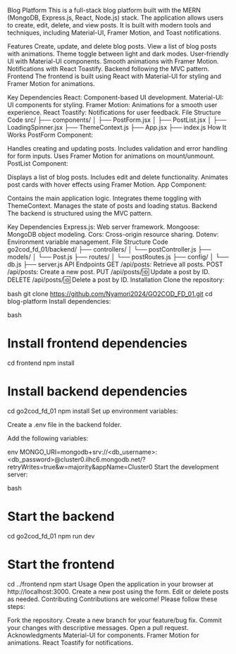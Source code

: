 Blog Platform
This is a full-stack blog platform built with the MERN (MongoDB, Express.js, React, Node.js) stack. The application allows users to create, edit, delete, and view posts. It is built with modern tools and techniques, including Material-UI, Framer Motion, and Toast notifications.

Features
Create, update, and delete blog posts.
View a list of blog posts with animations.
Theme toggle between light and dark modes.
User-friendly UI with Material-UI components.
Smooth animations with Framer Motion.
Notifications with React Toastify.
Backend following the MVC pattern.
Frontend
The frontend is built using React with Material-UI for styling and Framer Motion for animations.

Key Dependencies
React: Component-based UI development.
Material-UI: UI components for styling.
Framer Motion: Animations for a smooth user experience.
React Toastify: Notifications for user feedback.
File Structure
Code
src/
├── components/
│   ├── PostForm.jsx
│   ├── PostList.jsx
│   ├── LoadingSpinner.jsx
├── ThemeContext.js
├── App.jsx
├── index.js
How It Works
PostForm Component:

Handles creating and updating posts.
Includes validation and error handling for form inputs.
Uses Framer Motion for animations on mount/unmount.
PostList Component:

Displays a list of blog posts.
Includes edit and delete functionality.
Animates post cards with hover effects using Framer Motion.
App Component:

Contains the main application logic.
Integrates theme toggling with ThemeContext.
Manages the state of posts and loading status.
Backend
The backend is structured using the MVC pattern.

Key Dependencies
Express.js: Web server framework.
Mongoose: MongoDB object modeling.
Cors: Cross-origin resource sharing.
Dotenv: Environment variable management.
File Structure
Code
go2cod_fd_01/backend/
├── controllers/
│   └── postController.js
├── models/
│   └── Post.js
├── routes/
│   └── postRoutes.js
├── config/
│   └── db.js
├── server.js
API Endpoints
GET /api/posts: Retrieve all posts.
POST /api/posts: Create a new post.
PUT /api/posts/:id: Update a post by ID.
DELETE /api/posts/:id: Delete a post by ID.
Installation
Clone the repository:

bash
git clone https://github.com/Nyamori2024/GO2COD_FD_01.git
cd blog-platform
Install dependencies:

bash
# Install frontend dependencies
cd frontend
npm install

# Install backend dependencies
cd go2cod_fd_01
npm install
Set up environment variables:

Create a .env file in the backend folder.

Add the following variables:

env
MONGO_URI=mongodb+srv://<db_username>:<db_password>@cluster0.ilhc6.mongodb.net/?retryWrites=true&w=majority&appName=Cluster0
Start the development server:

bash
# Start the backend
cd go2cod_fd_01
npm run dev

# Start the frontend
cd ../frontend
npm start
Usage
Open the application in your browser at http://localhost:3000.
Create a new post using the form.
Edit or delete posts as needed.
Contributing
Contributions are welcome! Please follow these steps:

Fork the repository.
Create a new branch for your feature/bug fix.
Commit your changes with descriptive messages.
Open a pull request.
Acknowledgments
Material-UI for components.
Framer Motion for animations.
React Toastify for notifications.
